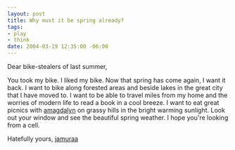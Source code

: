 ```yaml
--- 
layout: post
title: Why must it be spring already?
tags: 
- play
- think
date: 2004-03-19 12:35:00 -06:00
---
```

Dear bike-stealers of last summer,

You took my bike.  I liked my bike.  Now that spring has come again, I want it back.  I want to bike along forested areas and beside lakes in the great city that I have moved to.  I want to be able to travel miles from my home and the worries of modern life to read a book in a cool breeze.  I want to eat great picnics with <a href="http://amagdalyn.livejournal.com">amagdalyn</a> on grassy hills in the bright warming sunlight.  Look out your window and see the beautiful spring weather.  I hope you're looking from a cell.

Hatefully yours,
<a href="http://jamuraa.livejournal.com">jamuraa</a>
